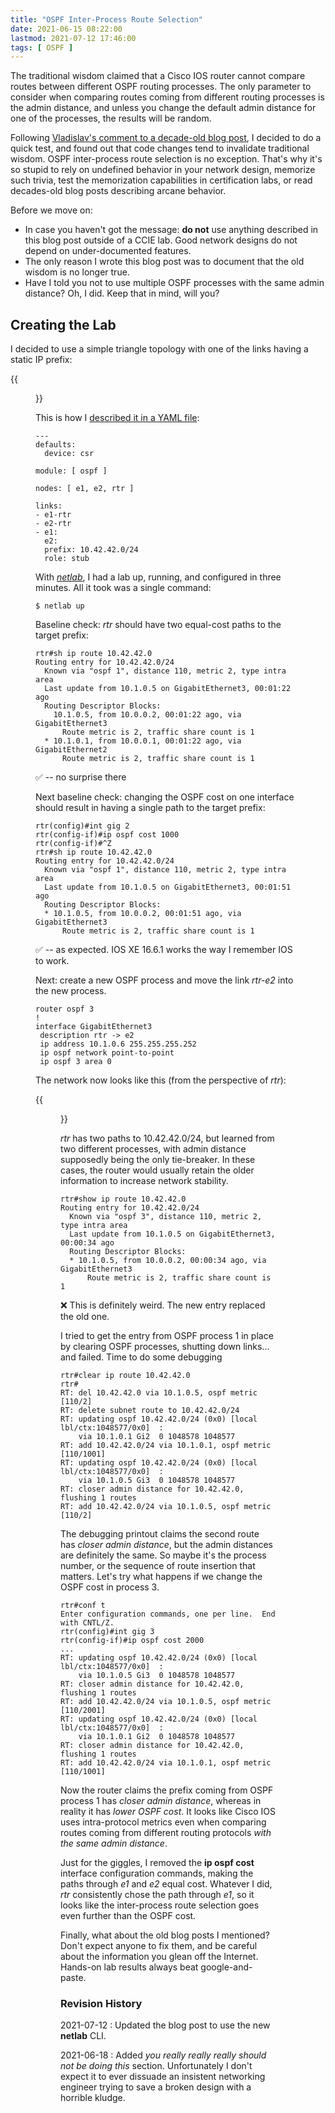 ```yaml
---
title: "OSPF Inter-Process Route Selection"
date: 2021-06-15 08:22:00
lastmod: 2021-07-12 17:46:00
tags: [ OSPF ]
---
```

The traditional wisdom claimed that a Cisco IOS router cannot compare routes between different OSPF routing processes. The only parameter to consider when comparing routes coming from different routing processes is the admin distance, and unless you change the default admin distance for one of the processes, the results will be random.

Following [Vladislav's comment to a decade-old blog post](https://blog.ipspace.net/2008/01/e1-and-e2-routes-in-ospf.html#639), I decided to do a quick test, and found out that code changes tend to invalidate traditional wisdom. OSPF inter-process route selection is no exception. That's why it's so stupid to rely on undefined behavior in your network design, memorize such trivia, test the memorization capabilities in certification labs, or read decades-old blog posts describing arcane behavior.
<!--more-->

Before we move on:

* In case you haven't got the message: **do not** use anything described in this blog post outside of a CCIE lab. Good network designs do not depend on under-documented features.
* The only reason I wrote this blog post was to document that the old wisdom is no longer true.
* Have I told you not to use multiple OSPF processes with the same admin distance? Oh, I did. Keep that in mind, will you?

## Creating the Lab

I decided to use a simple triangle topology with one of the links having a static IP prefix:

{{<figure src="/2021/06/OSPF-Inter-Process.png" caption="Lab topology">}}

This is how I [described it in a YAML file](https://github.com/ipspace/netlab-examples/tree/master/OSPF/multi-process):

```
---
defaults:
  device: csr

module: [ ospf ]

nodes: [ e1, e2, rtr ]

links:
- e1-rtr
- e2-rtr
- e1:
  e2:
  prefix: 10.42.42.0/24
  role: stub
```

With *[netlab](https://netsim-tools.readthedocs.io/en/latest/)*, I had a lab up, running, and configured in three minutes. All it took was a single command:

```
$ netlab up
```

Baseline check: *rtr* should have two equal-cost paths to the target prefix:

```
rtr#sh ip route 10.42.42.0
Routing entry for 10.42.42.0/24
  Known via "ospf 1", distance 110, metric 2, type intra area
  Last update from 10.1.0.5 on GigabitEthernet3, 00:01:22 ago
  Routing Descriptor Blocks:
    10.1.0.5, from 10.0.0.2, 00:01:22 ago, via GigabitEthernet3
      Route metric is 2, traffic share count is 1
  * 10.1.0.1, from 10.0.0.1, 00:01:22 ago, via GigabitEthernet2
      Route metric is 2, traffic share count is 1
```

✅ -- no surprise there

Next baseline check: changing the OSPF cost on one interface should result in having a single path to the target prefix:

```
rtr(config)#int gig 2
rtr(config-if)#ip ospf cost 1000
rtr(config-if)#^Z
rtr#sh ip route 10.42.42.0
Routing entry for 10.42.42.0/24
  Known via "ospf 1", distance 110, metric 2, type intra area
  Last update from 10.1.0.5 on GigabitEthernet3, 00:01:51 ago
  Routing Descriptor Blocks:
  * 10.1.0.5, from 10.0.0.2, 00:01:51 ago, via GigabitEthernet3
      Route metric is 2, traffic share count is 1
```

✅ -- as expected. IOS XE 16.6.1 works the way I remember IOS to work.

Next: create a new OSPF process and move the link *rtr-e2* into the new process. 

```
router ospf 3
! 
interface GigabitEthernet3
 description rtr -> e2
 ip address 10.1.0.6 255.255.255.252
 ip ospf network point-to-point
 ip ospf 3 area 0
```

The network now looks like this (from the perspective of *rtr*):

{{<figure src="/2021/06/OSPF-Multi-Process.png" caption="Multi-process OSPF deployment on *rtr*">}}

*rtr* has two paths to 10.42.42.0/24, but learned from two different processes, with admin distance supposedly being the only tie-breaker. In these cases, the router would usually retain the older information to increase network stability.

```
rtr#show ip route 10.42.42.0
Routing entry for 10.42.42.0/24
  Known via "ospf 3", distance 110, metric 2, type intra area
  Last update from 10.1.0.5 on GigabitEthernet3, 00:00:34 ago
  Routing Descriptor Blocks:
  * 10.1.0.5, from 10.0.0.2, 00:00:34 ago, via GigabitEthernet3
      Route metric is 2, traffic share count is 1
```

❌ This is definitely weird. The new entry replaced the old one.

I tried to get the entry from OSPF process 1 in place by clearing OSPF processes, shutting down links... and failed. Time to do some debugging

```
rtr#clear ip route 10.42.42.0
rtr#
RT: del 10.42.42.0 via 10.1.0.5, ospf metric [110/2]
RT: delete subnet route to 10.42.42.0/24
RT: updating ospf 10.42.42.0/24 (0x0) [local lbl/ctx:1048577/0x0]  :
    via 10.1.0.1 Gi2  0 1048578 1048577
RT: add 10.42.42.0/24 via 10.1.0.1, ospf metric [110/1001]
RT: updating ospf 10.42.42.0/24 (0x0) [local lbl/ctx:1048577/0x0]  :
    via 10.1.0.5 Gi3  0 1048578 1048577
RT: closer admin distance for 10.42.42.0, flushing 1 routes
RT: add 10.42.42.0/24 via 10.1.0.5, ospf metric [110/2]
```

The debugging printout claims the second route has *closer admin distance*, but the admin distances are definitely the same. So maybe it's the process number, or the sequence of route insertion that matters. Let's try what happens if we change the OSPF cost in process 3.

```
rtr#conf t
Enter configuration commands, one per line.  End with CNTL/Z.
rtr(config)#int gig 3
rtr(config-if)#ip ospf cost 2000
...
RT: updating ospf 10.42.42.0/24 (0x0) [local lbl/ctx:1048577/0x0]  :
    via 10.1.0.5 Gi3  0 1048578 1048577
RT: closer admin distance for 10.42.42.0, flushing 1 routes
RT: add 10.42.42.0/24 via 10.1.0.5, ospf metric [110/2001]
RT: updating ospf 10.42.42.0/24 (0x0) [local lbl/ctx:1048577/0x0]  :
    via 10.1.0.1 Gi2  0 1048578 1048577
RT: closer admin distance for 10.42.42.0, flushing 1 routes
RT: add 10.42.42.0/24 via 10.1.0.1, ospf metric [110/1001]
```

Now the router claims the prefix coming from OSPF process 1 has *closer admin distance*, whereas in reality it has *lower OSPF cost*. It looks like Cisco IOS uses intra-protocol metrics even when comparing routes coming from different routing protocols *with the same admin distance*.

Just for the giggles, I removed the **ip ospf cost** interface configuration commands, making the paths through *e1* and *e2* equal cost. Whatever I did, *rtr* consistently chose the path through *e1*, so it looks like the inter-process route selection goes even further than the OSPF cost.

Finally, what about the old blog posts I mentioned? Don't expect anyone to fix them, and be careful about the information you glean off the Internet. Hands-on lab results always beat google-and-paste.

### Revision History

2021-07-12
: Updated the blog post to use the new **netlab** CLI.

2021-06-18
: Added _you really really really should not be doing this_ section. Unfortunately I don't expect it to ever dissuade an insistent networking engineer trying to save a broken design with a horrible kludge.